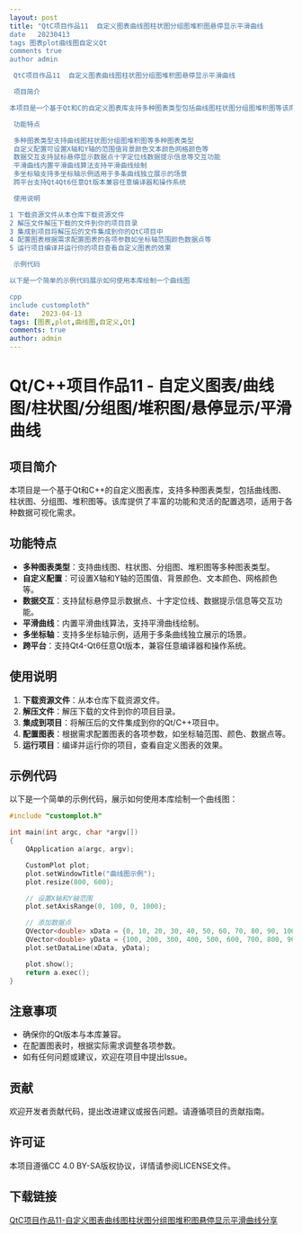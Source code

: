 ```yaml
---
layout: post
title: "QtC项目作品11  自定义图表曲线图柱状图分组图堆积图悬停显示平滑曲线
date   20230413
tags 图表plot曲线图自定义Qt
comments true
author admin

 QtC项目作品11  自定义图表曲线图柱状图分组图堆积图悬停显示平滑曲线

 项目简介

本项目是一个基于Qt和C的自定义图表库支持多种图表类型包括曲线图柱状图分组图堆积图等该库提供了丰富的功能和灵活的配置选项适用于各种数据可视化需求

 功能特点

 多种图表类型支持曲线图柱状图分组图堆积图等多种图表类型
 自定义配置可设置X轴和Y轴的范围值背景颜色文本颜色网格颜色等
 数据交互支持鼠标悬停显示数据点十字定位线数据提示信息等交互功能
 平滑曲线内置平滑曲线算法支持平滑曲线绘制
 多坐标轴支持多坐标轴示例适用于多条曲线独立展示的场景
 跨平台支持Qt4Qt6任意Qt版本兼容任意编译器和操作系统

 使用说明

1 下载资源文件从本仓库下载资源文件
2 解压文件解压下载的文件到你的项目目录
3 集成到项目将解压后的文件集成到你的QtC项目中
4 配置图表根据需求配置图表的各项参数如坐标轴范围颜色数据点等
5 运行项目编译并运行你的项目查看自定义图表的效果

 示例代码

以下是一个简单的示例代码展示如何使用本库绘制一个曲线图

cpp
include customploth"
date:   2023-04-13
tags: [图表,plot,曲线图,自定义,Qt]
comments: true
author: admin
---
```

# Qt/C++项目作品11 - 自定义图表/曲线图/柱状图/分组图/堆积图/悬停显示/平滑曲线

## 项目简介

本项目是一个基于Qt和C++的自定义图表库，支持多种图表类型，包括曲线图、柱状图、分组图、堆积图等。该库提供了丰富的功能和灵活的配置选项，适用于各种数据可视化需求。

## 功能特点

- **多种图表类型**：支持曲线图、柱状图、分组图、堆积图等多种图表类型。
- **自定义配置**：可设置X轴和Y轴的范围值、背景颜色、文本颜色、网格颜色等。
- **数据交互**：支持鼠标悬停显示数据点、十字定位线、数据提示信息等交互功能。
- **平滑曲线**：内置平滑曲线算法，支持平滑曲线绘制。
- **多坐标轴**：支持多坐标轴示例，适用于多条曲线独立展示的场景。
- **跨平台**：支持Qt4-Qt6任意Qt版本，兼容任意编译器和操作系统。

## 使用说明

1. **下载资源文件**：从本仓库下载资源文件。
2. **解压文件**：解压下载的文件到你的项目目录。
3. **集成到项目**：将解压后的文件集成到你的Qt/C++项目中。
4. **配置图表**：根据需求配置图表的各项参数，如坐标轴范围、颜色、数据点等。
5. **运行项目**：编译并运行你的项目，查看自定义图表的效果。

## 示例代码

以下是一个简单的示例代码，展示如何使用本库绘制一个曲线图：

```cpp
#include "customplot.h"

int main(int argc, char *argv[])
{
    QApplication a(argc, argv);

    CustomPlot plot;
    plot.setWindowTitle("曲线图示例");
    plot.resize(800, 600);

    // 设置X轴和Y轴范围
    plot.setAxisRange(0, 100, 0, 1000);

    // 添加数据点
    QVector<double> xData = {0, 10, 20, 30, 40, 50, 60, 70, 80, 90, 100};
    QVector<double> yData = {100, 200, 300, 400, 500, 600, 700, 800, 900, 1000, 1100};
    plot.setDataLine(xData, yData);

    plot.show();
    return a.exec();
}
```

## 注意事项

- 确保你的Qt版本与本库兼容。
- 在配置图表时，根据实际需求调整各项参数。
- 如有任何问题或建议，欢迎在项目中提出Issue。

## 贡献

欢迎开发者贡献代码，提出改进建议或报告问题。请遵循项目的贡献指南。

## 许可证

本项目遵循CC 4.0 BY-SA版权协议，详情请参阅LICENSE文件。

## 下载链接

[QtC项目作品11-自定义图表曲线图柱状图分组图堆积图悬停显示平滑曲线分享](https://pan.quark.cn/s/699c91b0dd58)